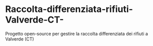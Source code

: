 # Raccolta-differenziata-rifiuti-Valverde-CT-
Progetto open-source per gestire la raccolta differenziata dei rifiuti a Valverde (CT)
